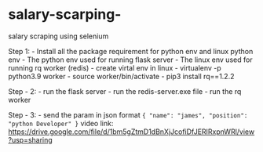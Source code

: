 # salary-scarping-
salary scraping using selenium 



Step  1:
        - Install all the package requirement for python env and linux python env
        - The python env used for running flask server 
        - The linux env used for running rq worker (redis)
        - create virtal env in linux 
                - virtualenv -p python3.9 worker
                - source worker/bin/activate
                - pip3 install rq==1.2.2
    
Step - 2:
        - run the flask server 
        - run the redis-server.exe file
        - run the rq worker 

Step - 3:
        - send the param in json format
                ```
                {
                  "name": "james",
                  "position": "python Developer"
                }
                ```
video link:
        https://drive.google.com/file/d/1bm5gZtmD1dBnXjJcofiDfJERIRxpnWRl/view?usp=sharing
